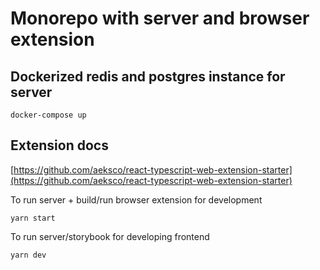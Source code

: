 # Monorepo with server and browser extension

## Dockerized redis and postgres instance for server

```
docker-compose up
```

## Extension docs

[https://github.com/aeksco/react-typescript-web-extension-starter](https://github.com/aeksco/react-typescript-web-extension-starter)

To run server + build/run browser extension for development

```
yarn start
```

To run server/storybook for developing frontend

```
yarn dev
```
